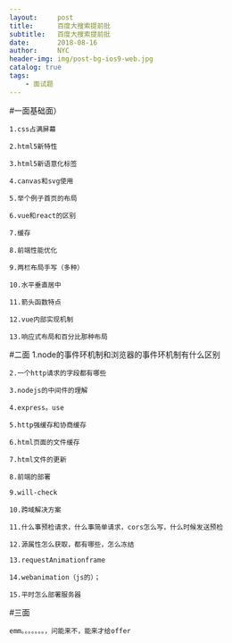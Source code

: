 ```yaml
---
layout:     post
title:      百度大搜索提前批
subtitle:   百度大搜索提前批
date:       2018-08-16
author:     NYC
header-img: img/post-bg-ios9-web.jpg
catalog: true
tags:
    - 面试题
---
```



#一面基础面）</i>

    1.css占满屏幕

    2.html5新特性

    3.html5新语意化标签

    4.canvas和svg使用

    5.举个例子首页的布局

    6.vue和react的区别

    7.缓存

    8.前端性能优化

    9.两栏布局手写（多种）

    10.水平垂直居中

    11.箭头函数特点

    12.vue内部实现机制

    13.响应式布局和百分比那种布局

#二面
    1.node的事件环机制和浏览器的事件环机制有什么区别

    2.一个http请求的字段都有哪些

    3.nodejs的中间件的理解

    4.express。use

    5.http强缓存和协商缓存

    6.html页面的文件缓存

    7.html文件的更新

    8.前端的部署

    9.will-check

    10.跨域解决方案

    11.什么事预检请求，什么事简单请求，cors怎么写，什么时候发送预检

    12.源属性怎么获取，都有哪些，怎么冻结

    13.requestAnimationframe

    14.webanimation（js的）；

    15.平时怎么部署服务器

#三面

    emm。。。。。。。，问能来不，能来才给offer

